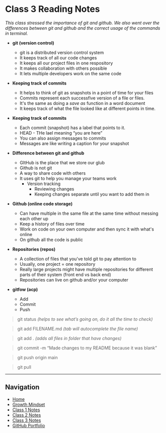 # Class 3 Reading Notes

_This class stressed the importance of git and github. We also went over the differences between git and github and the correct usage of the commands in terminal._

- **git (version control)**
  - git is a distributed version control system
  - It keeps track of all our code changes
  - It keeps all our project files in one respository
  - It makes collaboration with others possible
  - It lets multiple developers work on the same code

- **Keeping track of commits**
  - It helps to think of git as snapshots in a point of time for your files
  - Commits represent each successfive version of a file or files.
  - It's the same as doing a _save as_ function in a word document
  - It keeps track of what the file looked like at different points in time.

- **Keeping track of commits**
  - Each commit (snapshot) has a label that points to it.
  - HEAD - THe lael meaning “you are here”
  - You can also assign messages to commits
  - Messages are like writing a caption for your snapshot

- **Difference between git and github**
  - GItHub is the place that we store our glub
  - Github is not git
  - A way to share code with others
  - It uses git to help you manage your teams work
    - Version tracking
      - Reviewing changes
      - Keeping changes separate until you want to add them in

- **Github (online code storage)**
  - Can have multiple in the same file at the same time without messing each other up
  - Keep a history of files over time
  - Work on code on your own computer and then sync it with what's online
  - On github all the code is public

- **Repositories (repos)**
  - A collection of files that you've told git to pay attention to
  - Usually, one project  = one repository
  - Really large projects might have multiple repositories for different parts of their system (front end vs back end)
  - Repositories can live on github and/or your computer

- **gitfow (acp)**
  - Add
  - Commit
   - Push

> git status _(helps to see what’s going on, do it all the time to check)_

> git add FILENAME.md  _(tab will autocomplete the file name)_

> git add . _(adds all files in folder that have changes)_

> git commit -m “Made changes to my README because it was blank”

> git push origin main

> git pull

  ***

## Navigation

- [Home](https://mtorres6739.github.io/reading-notes)
- [Growth Mindset](growthMindset)
- [Class 1 Notes](class1)
- [Class 2 Notes](class2)
- [Class 3 Notes](class3)
- [GitHub Portfolio](https://github.com/mtorres6739)
